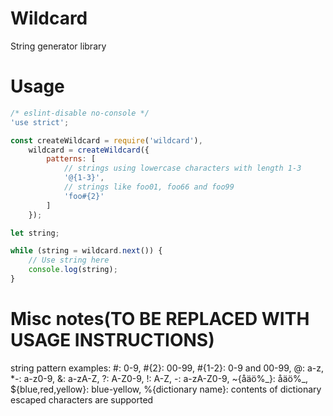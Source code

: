 # Wildcard
String generator library

# Usage
```js
/* eslint-disable no-console */
'use strict';

const createWildcard = require('wildcard'),
    wildcard = createWildcard({
        patterns: [
            // strings using lowercase characters with length 1-3
            '@{1-3}',
            // strings like foo01, foo66 and foo99
            'foo#{2}'
        ]
    });

let string;

while (string = wildcard.next()) {
    // Use string here
    console.log(string);
}

```

# Misc notes(TO BE REPLACED WITH USAGE INSTRUCTIONS)
string pattern examples:
\#: 0-9,
\#{2}: 00-99,
\#{1-2}: 0-9 and 00-99,
@: a-z,
\*-: a-z0-9,
&: a-zA-Z,
?: A-Z0-9,
!: A-Z,
-: a-zA-Z0-9,
~{åäö%\_}: åäö%\_,
${blue,red,yellow}: blue-yellow,
%{dictionary name}: contents of dictionary
escaped characters are supported
